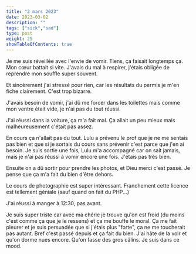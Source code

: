 ```yaml
---
title: "2 mars 2023"
date: 2023-03-02
description: ""
tags: ["sick","sad"]
type: post
weight: 25
showTableOfContents: true
---
```


Je me suis réveillée avec l'envie de vomir. Tiens, ça faisait longtemps ça. Mon cœur battait si vite. J'avais du mal à respirer, j'étais obligée de reprendre mon souffle super souvent.

Et sincèrement j'ai stressé pour rien, car les résultats du permis je m'en fiche clairement. C'est trop bizarre.

J'avais besoin de vomir, j'ai dû me forcer dans les toilettes mais comme mon ventre était vide, je n'ai pas du tout réussi.

J'ai réussi dans la voiture, ça m'a fait mal. Ça allait un peu mieux mais malheureusement c'était pas assez.

En cours ça n'allait pas du tout. Lulu a prévenu le prof que je ne me sentais pas bien et que si je sortais du cours sans prévenir c'est parce que j'en ai besoin. Je suis sortie une fois, Lulu m'a accompagné car on sait jamais, mais je n'ai pas réussi à vomir encore une fois. J'étais pas très bien.

Ensuite on a dû sortir pour prendre les photos, et Dieu merci c'est passé. Je pense que ça m'a fait du bien d'être dehors.

Le cours de photographie est super intéressant. Franchement cette licence est tellement géniale (sauf quand on fait du PHP...)

J'ai réussi à manger à 12:30, pas avant. 

Je suis super triste car avec ma chérie je trouve qu'on est froid (du moins c'est comme ça que je le ressens) et ça me bouffe le moral. Ça me fait pleurer et je suis persuadée que si j'étais plus "forte", ça ne me toucherait pas autant. Bref c'est passé depuis et ça fait du bien. J'ai hâte de la voir et qu'on dorme nues encore. Qu'on fasse des gros câlins. Je suis dans ce mood.